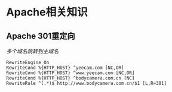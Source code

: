 # Apache相关知识

## Apache 301重定向
*多个域名跳转到主域名*

```
RewriteEngine On
RewriteCond %{HTTP_HOST} ^yeecam.com [NC,OR]
RewriteCond %{HTTP_HOST} ^www.yeecam.com [NC,OR]
RewriteCond %{HTTP_HOST} ^bodycamera.com.cn [NC]
RewriteRule ^(.*)$ http://www.bodycamera.com.cn/$1 [L,R=301]
```
